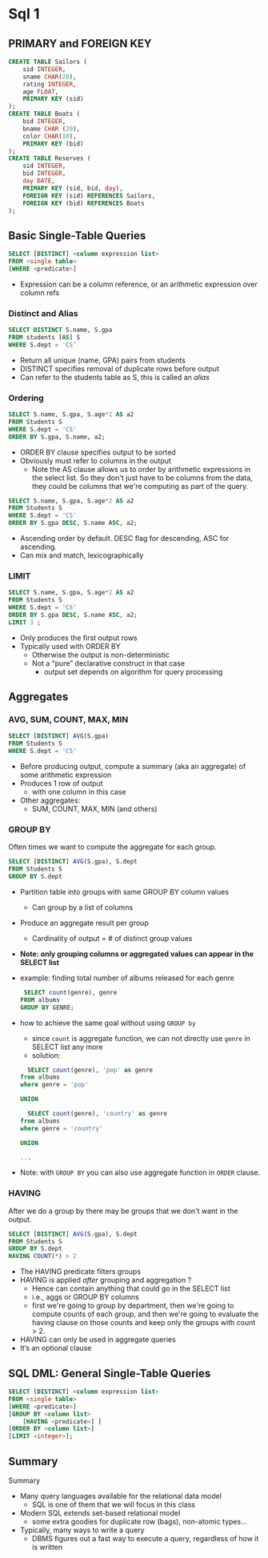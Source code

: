 
# Sql 1

## PRIMARY and FOREIGN KEY

```sql
CREATE TABLE Sailors ( 
    sid INTEGER,
    sname CHAR(20), 
    rating INTEGER,
    age FLOAT,
    PRIMARY KEY (sid)
);
CREATE TABLE Boats ( 
    bid INTEGER,
    bname CHAR (20), 
    color CHAR(10),
    PRIMARY KEY (bid)
);
CREATE TABLE Reserves ( 
    sid INTEGER, 
    bid INTEGER,
    day DATE,
    PRIMARY KEY (sid, bid, day), 
    FOREIGN KEY (sid) REFERENCES Sailors,
    FOREIGN KEY (bid) REFERENCES Boats
);
```

## Basic Single-Table Queries

```sql
SELECT [DISTINCT] <column expression list>
FROM <single table>
[WHERE <predicate>]
```

- Expression can be a column reference, or an arithmetic expression over column refs


### Distinct and Alias

```sql
SELECT DISTINCT S.name, S.gpa
FROM students [AS] S
WHERE S.dept = 'CS’
```

- Return all unique (name, GPA) pairs from students
- DISTINCT specifies removal of duplicate rows before output
- Can refer to the students table as S, this is called an *alias*

### Ordering

```sql
SELECT S.name, S.gpa, S.age*2 AS a2
FROM Students S
WHERE S.dept = 'CS'
ORDER BY S.gpa, S.name, a2;
```

- ORDER BY clause specifies output to be sorted 
- Obviously must refer to columns in the output
    - Note the AS clause allows us to order by arithmetic expressions in the select list. So they don't just have to be columns from the data, they could be columns that we're computing as part of the query. 

```sql
SELECT S.name, S.gpa, S.age*2 AS a2
FROM Students S
WHERE S.dept = 'CS'
ORDER BY S.gpa DESC, S.name ASC, a2;
```

- Ascending order by default. DESC flag for descending, ASC for ascending.
- Can mix and match, lexicographically


### LIMIT

```sql
SELECT S.name, S.gpa, S.age*2 AS a2
FROM Students S
WHERE S.dept = 'CS'
ORDER BY S.gpa DESC, S.name ASC, a2;
LIMIT 3 ;
```

- Only produces the first <integer> output rows
- Typically used with ORDER BY 
    - Otherwise the output is non-deterministic
    - Not a “pure” declarative construct in that case
        - output set depends on algorithm for query processing

## Aggregates

### AVG, SUM, COUNT, MAX, MIN

```sql
SELECT [DISTINCT] AVG(S.gpa)
FROM Students S
WHERE S.dept = 'CS'
```

- Before producing output, compute a summary (aka an aggregate) of some arithmetic expression
- Produces 1 row of output
    - with one column in this case
- Other aggregates: 
    - SUM, COUNT, MAX, MIN (and others)

### GROUP BY

Often times we want to compute the aggregate for each group.

```sql
SELECT [DISTINCT] AVG(S.gpa), S.dept
FROM Students S
GROUP BY S.dept
```

- Partition table into groups with same GROUP BY column values
    - Can group by a list of columns
- Produce an aggregate result per group
    - Cardinality of output = # of distinct group values
- **Note: only grouping columns or aggregated values can appear in the SELECT list**

- example: finding total number of albums released for each genre
    ```sql
     SELECT count(genre), genre
    FROM albums
    GROUP BY GENRE;    
    ```
- how to achieve the same goal without using `GROUP by`
    - since `count` is aggregate function, we can not directly use `genre` in SELECT list any more
    - solution:
    ```sql
      SELECT count(genre), 'pop' as genre
    from albums
    where genre = 'pop'

    UNION

      SELECT count(genre), 'country' as genre
    from albums
    where genre = 'country'

    UNION

    ...
    ```
- Note: with `GROUP BY` you can also use aggregate function in `ORDER` clause.

### HAVING

After we do a group by there may be groups that we don't want in the output.

```sql
SELECT [DISTINCT] AVG(S.gpa), S.dept 
FROM Students S
GROUP BY S.dept
HAVING COUNT(*) > 2
```

- The HAVING predicate filters groups
- HAVING is applied *after* grouping and aggregation ?
    - Hence can contain anything that could go in the SELECT list
    - i.e., aggs or GROUP BY columns
    - first we're going to group by department, then we're going to compute counts of each group, and then we're going to evaluate the having clause on those counts and keep only the groups with count > 2.
- HAVING can only be used in aggregate queries
- It’s an optional clause


## SQL DML: General Single-Table Queries

```sql
SELECT [DISTINCT] <column expression list>
FROM <single table>
[WHERE <predicate>]
[GROUP BY <column list>
    [HAVING <predicate>] ]
[ORDER BY <column list>]
[LIMIT <integer>];
```

## Summary

Summary

- Many query languages available for the relational data model
    - SQL is one of them that we will focus in this class
- Modern SQL extends set-based relational model
    - some extra goodies for duplicate row (bags), non-atomic types...
- Typically, many ways to write a query
    - DBMS figures out a fast way to execute a query, regardless of how it is written





